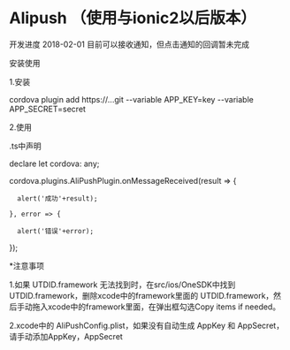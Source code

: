 # Alipush （使用与ionic2以后版本）
开发进度
2018-02-01 目前可以接收通知，但点击通知的回调暂未完成

安装使用

1.安装

cordova plugin add https://...git --variable APP_KEY=key --variable APP_SECRET=secret


2.使用 

.ts中声明

declare let cordova: any;

cordova.plugins.AliPushPlugin.onMessageReceived(result => {
      
      alert('成功'+result);
    
    }, error => {
      
      alert('错误'+error);

});


*注意事项

1.如果 UTDID.framework 无法找到时，在src/ios/OneSDK中找到 UTDID.framework，删除xcode中的framework里面的 UTDID.framework，然后手动拖入xcode中的framework里面，在弹出框勾选Copy items if needed。

2.xcode中的 AliPushConfig.plist，如果没有自动生成 AppKey 和 AppSecret，请手动添加AppKey，AppSecret
